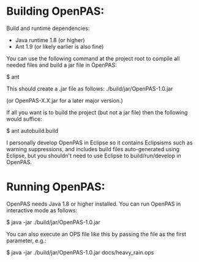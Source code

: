 Building OpenPAS:
========================================

Build and runtime dependencies:
- Java runtime 1.8 (or higher)
- Ant 1.9 (or likely earlier is also fine)

You can use the following command at the project root to compile all needed files and build a jar file in OpenPAS:

$ ant

This should create a .jar file as follows:
./build/jar/OpenPAS-1.0.jar

(or OpenPAS-X.X.jar for a later major version.)

If all you want is to build the project (but not a jar file) then the following would suffice:

$ ant autobuild.build

I personally develop OpenPAS in Eclipse so it contains Eclipsisms such as warning suppressions, and includes build files auto-generated using
Eclipse, but you shouldn't need to use Eclipse to build/run/develop in OpenPAS.


Running OpenPAS:
========================================

OpenPAS needs Java 1.8 or higher installed. You can run OpenPAS in interactive mode as follows:

$ java -jar ./build/jar/OpenPAS-1.0.jar

You can also execute an OPS file like this by passing the file as the first parameter, e.g.:

$ java -jar ./build/jar/OpenPAS-1.0.jar docs/heavy_rain.ops
